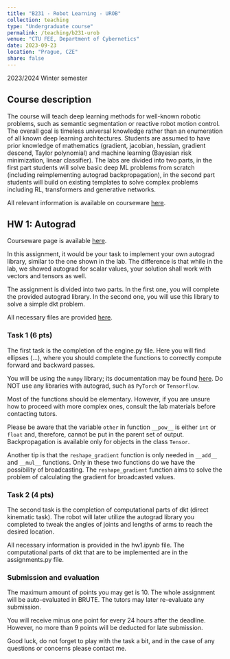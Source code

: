 ```yaml
---
title: "B231 - Robot Learning - UROB"
collection: teaching
type: "Undergraduate course"
permalink: /teaching/b231-urob
venue: "CTU FEE, Department of Cybernetics"
date: 2023-09-23
location: "Prague, CZE"
share: false
---
```


2023/2024 Winter semester

## Course description

The course will teach deep learning methods for well-known robotic problems, such as semantic segmentation or reactive robot motion control. The overall goal is timeless universal knowledge rather than an enumeration of all known deep learning architectures. Students are assumed to have prior knowledge of mathematics (gradient, jacobian, hessian, gradient descend, Taylor polynomial) and machine learning (Bayesian risk minimization, linear classifier). The labs are divided into two parts, in the first part students will solve basic deep ML problems from scratch (including reimplementing autograd backpropagation), in the second part students will build on existing templates to solve complex problems including RL, transformers and generative networks.

All relevant information is available on courseware [here](https://cw.fel.cvut.cz/b231/courses/b3b33urob/start).

## HW 1: Autograd

Courseware page is available [here](https://cw.fel.cvut.cz/wiki/courses/b3b33urob/tutorials/hw2).

In this assignment, it would be your task to implement your own autograd library, similar to the one shown in the lab. The difference is that while in the lab, we showed autograd for scalar values, your solution shall work with vectors and tensors as well.

The assignment is divided into two parts. In the first one, you will complete the provided autograd library. In the second one, you will use this library to solve a simple dkt problem.

All necessary files are provided [here](/files/hw01.zip).

### Task 1 (6 pts)

The first task is the completion of the engine.py file. Here you will find ellipses (…), where you should complete the functions to correctly compute forward and backward passes.

You will be using the `numpy` library; its documentation may be found [here](https://numpy.org/doc/stable/index.html). Do NOT use any libraries with autograd, such as `PyTorch` or `Tensorflow`.

Most of the functions should be elementary. However, if you are unsure how to proceed with more complex ones, consult the lab materials before contacting tutors.

Please be aware that the variable `other` in function `__pow__` is either `int` or `float` and, therefore, cannot be put in the parent set of output. Backpropagation is available only for objects in the class `Tensor`.

Another tip is that the `reshape_gradient` function is only needed in `__add__` and `__mul__` functions. Only in these two functions do we have the possibility of broadcasting. The `reshape_gradient` function aims to solve the problem of calculating the gradient for broadcasted values.

### Task 2 (4 pts)

The second task is the completion of computational parts of dkt (direct kinematic task). The robot will later utilize the autograd library you completed to tweak the angles of joints and lengths of arms to reach the desired location.

All necessary information is provided in the hw1.ipynb file. The computational parts of dkt that are to be implemented are in the assignments.py file.

### Submission and evaluation

The maximum amount of points you may get is 10. The whole assignment will be auto-evaluated in BRUTE. The tutors may later re-evaluate any submission.

You will receive minus one point for every 24 hours after the deadline. However, no more than 9 points will be deducted for late submission.

Good luck, do not forget to play with the task a bit, and in the case of any questions or concerns please contact me.
